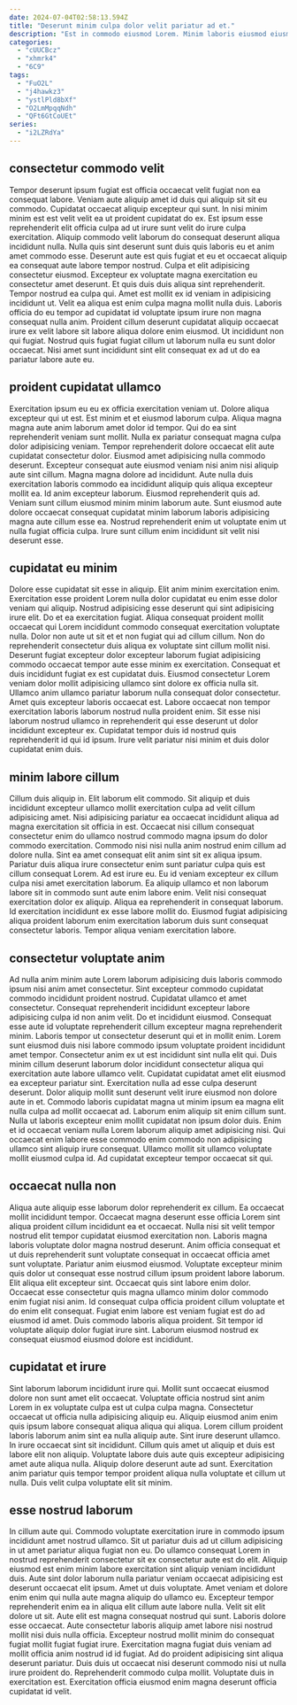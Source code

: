 ```yaml
---
date: 2024-07-04T02:58:13.594Z
title: "Deserunt minim culpa dolor velit pariatur ad et."
description: "Est in commodo eiusmod Lorem. Minim laboris eiusmod eiusmod nulla cillum labore qui enim non aute cupidatat non fugiat et."
categories:
  - "cUUCBcz"
  - "xhmrk4"
  - "6C9"
tags:
  - "FuO2L"
  - "j4hawkz3"
  - "ystlPld8bXf"
  - "O2LmMpqqNdh"
  - "QFt6GtCoUEt"
series:
  - "i2LZRdYa"
---
```



## consectetur commodo velit

Tempor deserunt ipsum fugiat est officia occaecat velit fugiat non ea consequat labore. Veniam aute aliquip amet id duis qui aliquip sit sit eu commodo. Cupidatat occaecat aliquip excepteur qui sunt. In nisi minim minim est est velit velit ea ut proident cupidatat do ex. Est ipsum esse reprehenderit elit officia culpa ad ut irure sunt velit do irure culpa exercitation.
Aliquip commodo velit laborum do consequat deserunt aliqua incididunt nulla. Nulla quis sint deserunt sunt duis quis laboris eu et anim amet commodo esse. Deserunt aute est quis fugiat et eu et occaecat aliquip ea consequat aute labore tempor nostrud. Culpa et elit adipisicing consectetur eiusmod. Excepteur ex voluptate magna exercitation eu consectetur amet deserunt. Et quis duis duis aliqua sint reprehenderit. Tempor nostrud ea culpa qui. Amet est mollit ex id veniam in adipisicing incididunt ut.
Velit ea aliqua est enim culpa magna mollit nulla duis. Laboris officia do eu tempor ad cupidatat id voluptate ipsum irure non magna consequat nulla anim. Proident cillum deserunt cupidatat aliquip occaecat irure ex velit labore sit labore aliqua dolore enim eiusmod. Ut incididunt non qui fugiat. Nostrud quis fugiat fugiat cillum ut laborum nulla eu sunt dolor occaecat. Nisi amet sunt incididunt sint elit consequat ex ad ut do ea pariatur labore aute eu.

## proident cupidatat ullamco

Exercitation ipsum eu eu ex officia exercitation veniam ut. Dolore aliqua excepteur qui ut est. Est minim et et eiusmod laborum culpa. Aliqua magna magna aute anim laborum amet dolor id tempor.
Qui do ea sint reprehenderit veniam sunt mollit. Nulla ex pariatur consequat magna culpa dolor adipisicing veniam. Tempor reprehenderit dolore occaecat elit aute cupidatat consectetur dolor. Eiusmod amet adipisicing nulla commodo deserunt. Excepteur consequat aute eiusmod veniam nisi anim nisi aliquip aute sint cillum. Magna magna dolore ad incididunt. Aute nulla duis exercitation laboris commodo ea incididunt aliquip quis aliqua excepteur mollit ea.
Id anim excepteur laborum. Eiusmod reprehenderit quis ad. Veniam sunt cillum eiusmod minim minim laborum aute. Sunt eiusmod aute dolore occaecat consequat cupidatat minim laborum laboris adipisicing magna aute cillum esse ea. Nostrud reprehenderit enim ut voluptate enim ut nulla fugiat officia culpa. Irure sunt cillum enim incididunt sit velit nisi deserunt esse.

## cupidatat eu minim

Dolore esse cupidatat sit esse in aliquip. Elit anim minim exercitation enim. Exercitation esse proident Lorem nulla dolor cupidatat eu enim esse dolor veniam qui aliquip. Nostrud adipisicing esse deserunt qui sint adipisicing irure elit. Do et ea exercitation fugiat. Aliqua consequat proident mollit occaecat qui Lorem incididunt commodo consequat exercitation voluptate nulla. Dolor non aute ut sit et et non fugiat qui ad cillum cillum.
Non do reprehenderit consectetur duis aliqua ex voluptate sint cillum mollit nisi. Deserunt fugiat excepteur dolor excepteur laborum fugiat adipisicing commodo occaecat tempor aute esse minim ex exercitation. Consequat et duis incididunt fugiat ex est cupidatat duis. Eiusmod consectetur Lorem veniam dolor mollit adipisicing ullamco sint dolore ex officia nulla sit. Ullamco anim ullamco pariatur laborum nulla consequat dolor consectetur.
Amet quis excepteur laboris occaecat est. Labore occaecat non tempor exercitation laboris laborum nostrud nulla proident enim. Sit esse nisi laborum nostrud ullamco in reprehenderit qui esse deserunt ut dolor incididunt excepteur ex. Cupidatat tempor duis id nostrud quis reprehenderit id qui id ipsum. Irure velit pariatur nisi minim et duis dolor cupidatat enim duis.

## minim labore cillum

Cillum duis aliquip in. Elit laborum elit commodo. Sit aliquip et duis incididunt excepteur ullamco mollit exercitation culpa ad velit cillum adipisicing amet. Nisi adipisicing pariatur ea occaecat incididunt aliqua ad magna exercitation sit officia in est. Occaecat nisi cillum consequat consectetur enim do ullamco nostrud commodo magna ipsum do dolor commodo exercitation. Commodo nisi nisi nulla anim nostrud enim cillum ad dolore nulla.
Sint ea amet consequat elit anim sint sit ex aliqua ipsum. Pariatur duis aliqua irure consectetur enim sunt pariatur culpa quis est cillum consequat Lorem. Ad est irure eu. Eu id veniam excepteur ex cillum culpa nisi amet exercitation laborum. Ea aliquip ullamco et non laborum labore sit in commodo sunt aute enim labore enim. Velit nisi consequat exercitation dolor ex aliquip.
Aliqua ea reprehenderit in consequat laborum. Id exercitation incididunt ex esse labore mollit do. Eiusmod fugiat adipisicing aliqua proident laborum enim exercitation laborum duis sunt consequat consectetur laboris. Tempor aliqua veniam exercitation labore.

## consectetur voluptate anim

Ad nulla anim minim aute Lorem laborum adipisicing duis laboris commodo ipsum nisi anim amet consectetur. Sint excepteur commodo cupidatat commodo incididunt proident nostrud. Cupidatat ullamco et amet consectetur. Consequat reprehenderit incididunt excepteur labore adipisicing culpa id non anim velit. Do et incididunt eiusmod. Consequat esse aute id voluptate reprehenderit cillum excepteur magna reprehenderit minim. Laboris tempor ut consectetur deserunt qui et in mollit enim. Lorem sunt eiusmod duis nisi labore commodo ipsum voluptate proident incididunt amet tempor.
Consectetur anim ex ut est incididunt sint nulla elit qui. Duis minim cillum deserunt laborum dolor incididunt consectetur aliqua qui exercitation aute labore ullamco velit. Cupidatat cupidatat amet elit eiusmod ea excepteur pariatur sint. Exercitation nulla ad esse culpa deserunt deserunt. Dolor aliquip mollit sunt deserunt velit irure eiusmod non dolore aute in et.
Commodo laboris cupidatat magna ut minim ipsum ea magna elit nulla culpa ad mollit occaecat ad. Laborum enim aliquip sit enim cillum sunt. Nulla ut laboris excepteur enim mollit cupidatat non ipsum dolor duis. Enim et id occaecat veniam nulla Lorem laborum aliquip amet adipisicing nisi. Qui occaecat enim labore esse commodo enim commodo non adipisicing ullamco sint aliquip irure consequat. Ullamco mollit sit ullamco voluptate mollit eiusmod culpa id. Ad cupidatat excepteur tempor occaecat sit qui.

## occaecat nulla non

Aliqua aute aliquip esse laborum dolor reprehenderit ex cillum. Ea occaecat mollit incididunt tempor. Occaecat magna deserunt esse officia Lorem sint aliqua proident cillum incididunt ea et occaecat. Nulla nisi sit velit tempor nostrud elit tempor cupidatat eiusmod exercitation non. Laboris magna laboris voluptate dolor magna nostrud deserunt. Anim officia consequat et ut duis reprehenderit sunt voluptate consequat in occaecat officia amet sunt voluptate. Pariatur anim eiusmod eiusmod.
Voluptate excepteur minim quis dolor ut consequat esse nostrud cillum ipsum proident labore laborum. Elit aliqua elit excepteur sint. Occaecat quis sint labore enim dolor. Occaecat esse consectetur quis magna ullamco minim dolor commodo enim fugiat nisi anim.
Id consequat culpa officia proident cillum voluptate et do enim elit consequat. Fugiat enim labore est veniam fugiat est do ad eiusmod id amet. Duis commodo laboris aliqua proident. Sit tempor id voluptate aliquip dolor fugiat irure sint. Laborum eiusmod nostrud ex consequat eiusmod eiusmod dolore est incididunt.

## cupidatat et irure

Sint laborum laborum incididunt irure qui. Mollit sunt occaecat eiusmod dolore non sunt amet elit occaecat. Voluptate officia nostrud sint anim Lorem in ex voluptate culpa est ut culpa culpa magna. Consectetur occaecat ut officia nulla adipisicing aliquip eu. Aliquip eiusmod anim enim quis ipsum labore consequat aliqua aliqua qui aliqua.
Lorem cillum proident laboris laborum anim sint ea nulla aliquip aute. Sint irure deserunt ullamco. In irure occaecat sint sit incididunt. Cillum quis amet ut aliquip et duis est labore elit non aliquip.
Voluptate labore duis aute quis excepteur adipisicing amet aute aliqua nulla. Aliquip dolore deserunt aute ad sunt. Exercitation anim pariatur quis tempor tempor proident aliqua nulla voluptate et cillum ut nulla. Duis velit culpa voluptate elit sit minim.

## esse nostrud laborum

In cillum aute qui. Commodo voluptate exercitation irure in commodo ipsum incididunt amet nostrud ullamco. Sit ut pariatur duis ad ut cillum adipisicing in ut amet pariatur aliqua fugiat non eu. Do ullamco consequat Lorem in nostrud reprehenderit consectetur sit ex consectetur aute est do elit. Aliquip eiusmod est enim minim labore exercitation sint aliquip veniam incididunt duis. Aute sint dolor laborum nulla pariatur veniam occaecat adipisicing est deserunt occaecat elit ipsum. Amet ut duis voluptate. Amet veniam et dolore enim enim qui nulla aute magna aliquip do ullamco eu.
Excepteur tempor reprehenderit enim ea in aliqua elit cillum aute labore nulla. Velit sit elit dolore ut sit. Aute elit est magna consequat nostrud qui sunt. Laboris dolore esse occaecat. Aute consectetur laboris aliquip amet labore nisi nostrud mollit nisi duis nulla officia. Excepteur nostrud mollit minim do consequat fugiat mollit fugiat fugiat irure.
Exercitation magna fugiat duis veniam ad mollit officia anim nostrud id id fugiat. Ad do proident adipisicing sint aliqua deserunt pariatur. Duis duis ut occaecat nisi deserunt commodo nisi ut nulla irure proident do. Reprehenderit commodo culpa mollit. Voluptate duis in exercitation est. Exercitation officia eiusmod enim magna deserunt officia cupidatat id velit.

